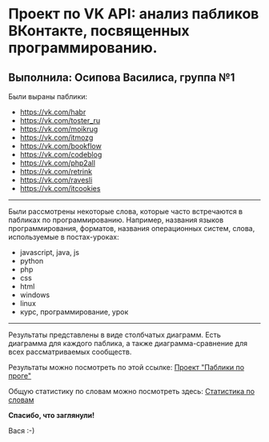 Проект по VK API: анализ пабликов ВКонтакте, посвященных программированию. 
=====================
Выполнила: Осипова Василиса, группа №1 
-----------------------------------
Были выраны паблики:
* <https://vk.com/habr>
* <https://vk.com/toster_ru>
* <https://vk.com/moikrug>
* <https://vk.com/itmozg>
* <https://vk.com/bookflow>
* <https://vk.com/codeblog>
* <https://vk.com/php2all>
* <https://vk.com/retrink>
* <https://vk.com/ravesli>
* <https://vk.com/itcookies>
***
Были рассмотрены некоторые слова, которые часто встречаются в пабликах по программированию. 
Например, названия языков программирования, форматов, названия операционных систем, слова, используемые в постах-уроках: 
* javascript, java, js
* python
* php
* css
* html
* windows
* linux
* курс, программирование, урок
***
Результаты представлены в виде столбчатых диаграмм. Есть диаграмма для каждого паблика, а также диаграмма-сравнение для всех рассматриваемых сообществ. 

Результаты можно посмотреть по этой ссылке: [Проект "Паблики по проге"](https://vkflasker.herokuapp.com/)

Общую статистику по словам можно посмотреть здесь: [Статистика по словам](https://vkflasker.herokuapp.com/all)

**Спасибо, что заглянули!**

Вася :-)
